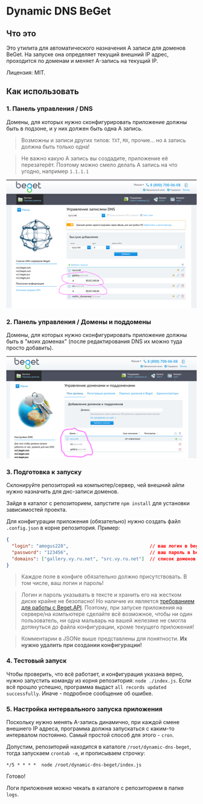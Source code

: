 # Dynamic DNS BeGet

## Что это

Это утилита для автоматического назначения A записи для доменов BeGet. На запуске она определяет текущий внешний IP адрес, проходится по доменам и меняет A-запись на текущий IP.

Лицензия: MIT.

## Как использовать

### 1. Панель управления / DNS

Домены, для которых нужно сконфигурировать приложение должны быть в подзоне, и у них должен быть одна A запись.

> Возможны и записи других типов: `TXT`, `MX`, прочие... но `A` запись должна быть только одна!

> Не важно какую A запись вы создадите, приложение её перезатерёт. Поэтому можно смело делать A запись на что угодно, например `1.1.1.1`


![пример](/docs/dns-records.png)

### 2. Панель управления / Домены и поддомены

Домены, для которых нужно сконфигурировать приложение должны быть в "моих доменах" (после редактирования DNS их можно туда просто добавить).

![пример](/docs/domains.png)

### 3. Подготовка к запуску

Склонируйте репозиторий на компьютер/сервер, чей внешний айпи нужно назначить для днс-записи доменов.

Зайдя в каталог с репозиторием, запустите `npm install` для установки зависимостей проекта.

Для конфигурации приложения (обязательно) нужно создать файл `.config.json` в корне репозитория. Пример:

```json
{
  "login": "amogus228",                              // ваш логин в beget
  "password": "123456",                              // ваш пароль в beget
  "domains": ["gallery.vy.ru.net", "src.vy.ru.net"]  // список доменов для смены IP адресов
}
```

> Каждое поле в конфиге обязательно должно присутствовать. В том числе, ваш логин и пароль!

> Логин и пароль указывать в тексте и хранить его на жестком диске крайне не безопасно! Но наличие их является [требованием для работы с Beget.API](https://beget.com/ru/kb/api/obshhij-princzip-raboty-s-api#sposob-vzaimodeystviya). Поэтому, при запуске приложения на сервере/на компьютере сделайте всё возможное, чтобы ни один пользователь, ни одна мальварь на вашей железяке не смогла дотянуться до файла конфигурации, кроме текущего приложения!

> Комментарии в JSONе выше представлены для понятности. **Их нужно удалить при создании конфигурации!**

### 4. Тестовый запуск

Чтобы проверить, что всё работает, и конфигурация указана верно, нужно запустить команду из корня репозитория: `node ./index.js`. Если всё прошло успешно, программа выдаст `all records updated successfully`. Иначе - подробное сообщение об ошибке.

### 5. Настройка интервального запуска приложения

Поскольку нужно менять A-запись динамично, при каждой смене внешнего IP адреса, программа должна запускаться с каким-то интервалом постоянно. Самый простой способ для этого - `cron`.

Допустим, репозиторий находится в каталоге `/root/dynamic-dns-beget`, тогда запускаем `crontab -e`, и прописываем строчку:

```
*/5 * * * *  node /root/dynamic-dns-beget/index.js
```

Готово!

Логи приложения можно чекать в каталоге с репозиторием в папке `logs`.